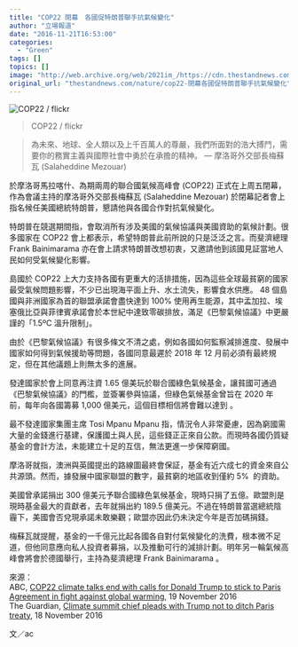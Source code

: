 ```yaml
---
title: "COP22 閉幕　各國促特朗普聯手抗氣候變化"
author: "立場報道"
date: "2016-11-21T16:53:00"
categories:
  - "Green"
tags: []
topics: []
image: "http://web.archive.org/web/2021im_/https://cdn.thestandnews.com/media/photos/cache/31028740476_d909ff04ed_h_LOLEj_1200x0.jpg"
original_url: "thestandnews.com/nature/cop22-閉幕各國促特朗普聯手抗氣候變化"
---
```

![COP22 / flickr](http://web.archive.org/web/2021im_/https://cdn.thestandnews.com/media/photos/cache/31028740476_d909ff04ed_h_LOLEj_1200x0.jpg)

> COP22 / flickr

> 為未來、地球、全人類以及上千百萬人的尊嚴，我們所面對的浩大搏鬥，需要你的務實主義與國際社會中勇於在承擔的精神。 — 摩洛哥外交部長梅蘇瓦 (Salaheddine Mezouar)

於摩洛哥馬拉喀什、為期兩周的聯合國氣候高峰會 (COP22) 正式在上周五閉幕，作為會議主持的摩洛哥外交部長梅蘇瓦 (Salaheddine Mezouar) 於閉幕記者會上指名候任美國總統特朗普，懇請他與各國合作對抗氣候變化。

特朗普在競選期間指，會取消所有涉及美國的氣候協議與美國資助的氣候計劃。很多國家在 COP22 會上都表示，希望特朗普此前所說的只是泛泛之言。而斐濟總理 Frank Bainimarama 亦在會上請求特朗普改想初衷，又邀請他到該國見証當地人民如何受氣候變化影響。

島國於 COP22 上大力支持各國有更重大的活排措施，因為這些全球最貧窮的國家最受氣候問題影響，不少已出現海平面上升、水土流失，影響食水供應。 48 個島國與非洲國家為首的聯盟承諾會盡快達到 100% 使用再生能源，其中孟加拉、埃塞俄比亞與菲律賓承諾會於本世紀中達致零碳排放，滿足《巴黎氣候協議》中更嚴謹的「1.5ºC 溫升限制」。

由於《巴黎氣候協議》有很多條文不清之處，例如各國如何監察減排進度、發展中國家如何得到氣候援助等問題，各國同意最遲於 2018 年 12 月前必須有最終規定，但在其他議題上則無太多的進展。

發達國家於會上同意再注資 1.65 億美玩於聯合國綠色氣候基金，讓貧國可通過《巴黎氣候協議》的門檻，並簽署參與協議，但綠色氣候基金曾旨在 2020 年前，每年向各國籌募 1,000 億美元，這個目標相信將會難以達到 。

最不發達國家集團主席 Tosi Mpanu Mpanu 指，情況令人非常憂慮，因為窮國需大量的金錢進行基建，保護國土與人民，這些錢正正來自公款。而現時各國仍質疑基金的會計方法，未能建立十足的互信，無法更進一步保障窮國。

摩洛哥就指，澳洲與英國提出的路線圖最終會保証，基金有近六成七的資金來自公共源頭。然而，據發展中國家聯盟的數字，最貧窮的地區收到僅約 5%  的資助。

美國曾承諾捐出 300 億美元予聯合國綠色氣候基金，現時只捐了五億。歐盟則是現時基金最大的貢獻者，去年就捐出約 189.5 億美元。不過在特朗普當選總統陰霾下，美國會否兌現承諾未敢樂觀；歐盟亦因此仍未決定今年是否加碼捐錢。

梅蘇瓦就提醒，基金的一千億元比起各國各自對付氣候變化的洗費，根本微不足道，但他同意應向私人投資者募捐，以及推動可行的減排計劃。明年另一輪氣候高峰會將會於德國舉行，主持為斐濟總理 Frank Bainimarama 。

來源：  
ABC, [COP22 climate talks end with calls for Donald Trump to stick to Paris Agreement in fight against global warming](http://web.archive.org/web/20210628093538/http://www.abc.net.au/news/2016-11-19/un-climate-talks-end-with-pleas-for-trump-to-join-fight/8039926), 19 November 2016  
The Guardian, [Climate summit chief pleads with Trump not to ditch Paris treaty](http://web.archive.org/web/20210628093538/https://www.theguardian.com/environment/2016/nov/18/poor-nations-pledge-deep-emissions-cuts-at-marrakech-climate-change-summit), 18 November 2016

文／ac